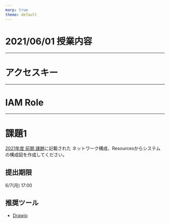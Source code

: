 ```yaml
---
marp: true
theme: default
---
```

# 2021/06/01 授業内容

---

# アクセスキー

---

# IAM Role

---

# 課題1
[2021年度 前期 課題](../README.md)に記載された ネットワーク構成、Resourcesからシステムの構成図を作成してください。

## 提出期限
6/7(月) 17:00

## 推奨ツール
* [Drawio](https://www.diagrams.net)
